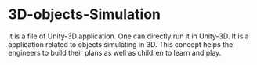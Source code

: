 # 3D-objects-Simulation
 It is a file of Unity-3D application. One can directly run it in Unity-3D.
 It is a application related to objects simulating in 3D. 
 This concept helps the engineers to build their plans as well as children to learn and play.
